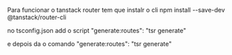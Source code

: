 Para funcionar o tanstack router tem que instalr o cli 
 npm install --save-dev @tanstack/router-cli


no tsconfig.json add o script     "generate:routes": "tsr generate"


e depois da o comando      "generate:routes": "tsr generate"


